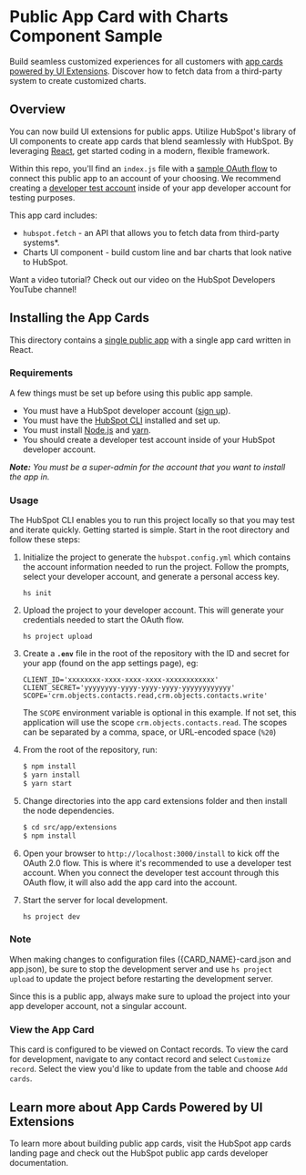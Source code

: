 # Public App Card with Charts Component Sample
Build seamless customized experiences for all customers with [app cards powered by UI Extensions](https://developers.hubspot.com/build-app-cards). Discover how to fetch data from a third-party system to create customized charts.

## Overview
You can now build UI extensions for public apps. Utilize HubSpot's library of UI components to create app cards that blend seamlessly with HubSpot. By leveraging [React](https://react.dev/), get started coding in a modern, flexible framework. 

Within this repo, you'll find an `index.js` file with a [sample OAuth flow](https://github.com/HubSpot/oauth-quickstart-nodejs) to connect this public app to an account of your choosing. We recommend creating a [developer test account](https://developers.hubspot.com/docs/api/account-types#developer-test-accounts) inside of your app developer account for testing purposes. 

This app card includes:
- `hubspot.fetch` - an API that allows you to fetch data from third-party systems*.
- Charts UI component - build custom line and bar charts that look native to HubSpot. 

Want a video tutorial? Check out our video on the HubSpot Developers YouTube channel!

## Installing the App Cards
This directory contains a [single public app](https://developers.hubspot.com/docs/api/creating-an-app) with a single app card written in React. 

### Requirements
A few things must be set up before using this public app sample.
- You must have a HubSpot developer account ([sign up](https://developers.hubspot.com/get-started)).
- You must have the [HubSpot CLI](https://github.com/HubSpot/hubspot-cli/blob/main/packages/cli/README.md) installed and set up. 
- You must install [Node.js](https://nodejs.org/en/download/package-manager) and [yarn](https://yarnpkg.com/getting-started). 
- You should create a developer test account inside of your HubSpot developer account.

_**Note:** You must be a super-admin for the account that you want to install the app in._

### Usage
The HubSpot CLI enables you to run this project locally so that you may test and iterate quickly. Getting started is simple. Start in the root directory and follow these steps:

1. Initialize the project to generate the `hubspot.config.yml` which contains the account information needed to run the project. Follow the prompts, select your developer account, and generate a personal access key.
    ``` 
    hs init 
    ```

2. Upload the project to your developer account. This will generate your credentials needed to start the OAuth flow. 
    ```
    hs project upload
    ```

3. Create a **`.env`** file in the root of the repository with the ID and secret for your app (found on the app settings page), eg:
   ```
   CLIENT_ID='xxxxxxxx-xxxx-xxxx-xxxx-xxxxxxxxxxxx'
   CLIENT_SECRET='yyyyyyyy-yyyy-yyyy-yyyy-yyyyyyyyyyyy'
   SCOPE='crm.objects.contacts.read,crm.objects.contacts.write'
   ```
   The `SCOPE` environment variable is optional in this example. 
   If not set, this application will use the scope `crm.objects.contacts.read`.
   The scopes can be separated by a comma, space, or URL-encoded space (`%20`)

4. From the root of the repository, run:
   ```bash
   $ npm install
   $ yarn install
   $ yarn start
   ```

5. Change directories into the app card extensions folder and then install the node dependencies. 
   ```bash
   $ cd src/app/extensions
   $ npm install
   ```

6. Open your browser to `http://localhost:3000/install` to kick off the OAuth 2.0 flow. This is where it's recommended to use a developer test account. When you connect the developer test account through this OAuth flow, it will also add the app card into the account. 

7. Start the server for local development. 
    ```
    hs project dev
    ```

### Note
When making changes to configuration files ({CARD_NAME}-card.json and app.json), be sure to stop the development server and use `hs project upload` to update the project before restarting the development server.

Since this is a public app, always make sure to upload the project into your app developer account, not a singular account. 

### View the App Card
This card is configured to be viewed on Contact records. To view the card for development, navigate to any contact record and select `Customize record`. Select the view you'd like to update from the table and choose `Add cards`.


## Learn more about App Cards Powered by UI Extensions
To learn more about building public app cards, visit the HubSpot app cards landing page and check out the HubSpot public app cards developer documentation. 